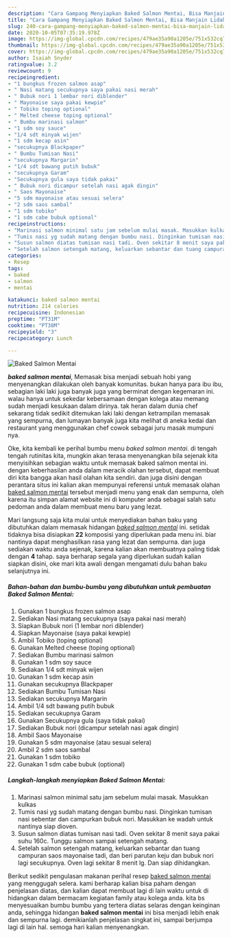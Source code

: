```yaml
---
description: "Cara Gampang Menyiapkan Baked Salmon Mentai, Bisa Manjain Lidah"
title: "Cara Gampang Menyiapkan Baked Salmon Mentai, Bisa Manjain Lidah"
slug: 240-cara-gampang-menyiapkan-baked-salmon-mentai-bisa-manjain-lidah
date: 2020-10-05T07:35:19.978Z
image: https://img-global.cpcdn.com/recipes/479ae35a90a1205e/751x532cq70/baked-salmon-mentai-foto-resep-utama.jpg
thumbnail: https://img-global.cpcdn.com/recipes/479ae35a90a1205e/751x532cq70/baked-salmon-mentai-foto-resep-utama.jpg
cover: https://img-global.cpcdn.com/recipes/479ae35a90a1205e/751x532cq70/baked-salmon-mentai-foto-resep-utama.jpg
author: Isaiah Snyder
ratingvalue: 3.2
reviewcount: 9
recipeingredient:
- "1 bungkus frozen salmon asap"
- " Nasi matang secukupnya saya pakai nasi merah"
- " Bubuk nori 1 lembar nori diblender"
- " Mayonaise saya pakai kewpie"
- " Tobiko toping optional"
- " Melted cheese toping optional"
- " Bumbu marinasi salmon"
- "1 sdm soy sauce"
- "1/4 sdt minyak wijen"
- "1 sdm kecap asin"
- "secukupnya Blackpaper"
- " Bumbu Tumisan Nasi"
- "secukupnya Margarin"
- "1/4 sdt bawang putih bubuk"
- "secukupnya Garam"
- "Secukupnya gula saya tidak pakai"
- " Bubuk nori dicampur setelah nasi agak dingin"
- " Saos Mayonaise"
- "5 sdm mayonaise atau sesuai selera"
- "2 sdm saos sambal"
- "1 sdm tobiko"
- "1 sdm cabe bubuk optional"
recipeinstructions:
- "Marinasi salmon minimal satu jam sebelum mulai masak. Masukkan kulkas"
- "Tumis nasi yg sudah matang dengan bumbu nasi. Dinginkan tumisan nasi sebentar dan campurkan bubuk nori. Masukkan ke wadah untuk nantinya siap dioven."
- "Susun salmon diatas tumisan nasi tadi. Oven sekitar 8 menit saya pakai suhu 160c. Tunggu salmon sampai setengah matang."
- "Setelah salmon setengah matang, keluarkan sebantar dan tuang campuran saos mayonaise tadi, dan beri parutan keju dan bubuk nori lagi secukupnya. Oven lagi sekitar 8 menit lg. Dan siap dihidangkan."
categories:
- Resep
tags:
- baked
- salmon
- mentai

katakunci: baked salmon mentai 
nutrition: 214 calories
recipecuisine: Indonesian
preptime: "PT31M"
cooktime: "PT38M"
recipeyield: "3"
recipecategory: Lunch

---
```



![Baked Salmon Mentai](https://img-global.cpcdn.com/recipes/479ae35a90a1205e/751x532cq70/baked-salmon-mentai-foto-resep-utama.jpg)

<b><i>baked salmon mentai</i></b>, Memasak bisa menjadi sebuah hobi yang menyenangkan dilakukan oleh banyak komunitas. bukan hanya para ibu ibu, sebagian laki laki juga banyak juga yang berminat dengan kegemaran ini. walau hanya untuk sekedar kebersamaan dengan kolega atau memang sudah menjadi kesukaan dalam dirinya. tak heran dalam dunia chef sekarang tidak sedikit ditemukan laki laki dengan ketrampilan memasak yang sempurna, dan lumayan banyak juga kita melihat di aneka kedai dan restaurant yang menggunakan chef cowok sebagai juru masak mumpuni nya.

Oke, kita kembali ke perihal bumbu menu <i>baked salmon mentai</i>. di tengah tengah rutinitas kita, mungkin akan terasa menyenangkan bila sejenak kita menyisihkan sebagian waktu untuk memasak baked salmon mentai ini. dengan keberhasilan anda dalam meracik olahan tersebut, dapat membuat diri kita bangga akan hasil olahan kita sendiri. dan juga disini dengan perantara situs ini kalian akan mempunyai referensi untuk memasak olahan <u>baked salmon mentai</u> tersebut menjadi menu yang enak dan sempurna, oleh karena itu simpan alamat website ini di komputer anda sebagai salah satu pedoman anda dalam membuat menu baru yang lezat.




Mari langsung saja kita mulai untuk menyediakan bahan baku yang dibutuhkan dalam memasak hidangan <u><i>baked salmon mentai</i></u> ini. setidak tidaknya bisa disiapkan <b>22</b> komposisi yang diperlukan pada menu ini. biar nantinya dapat menghasilkan rasa yang lezat dan sempurna. dan juga sediakan waktu anda sejenak, karena kalian akan membuatnya paling tidak dengan <b>4</b> tahap. saya berharap segala yang diperlukan sudah kalian siapkan disini, oke mari kita awali dengan mengamati dulu bahan baku selanjutnya ini.

<!--inarticleads1-->

##### Bahan-bahan dan bumbu-bumbu yang dibutuhkan untuk pembuatan Baked Salmon Mentai:

1. Gunakan 1 bungkus frozen salmon asap
1. Sediakan  Nasi matang secukupnya (saya pakai nasi merah)
1. Siapkan  Bubuk nori (1 lembar nori diblender)
1. Siapkan  Mayonaise (saya pakai kewpie)
1. Ambil  Tobiko (toping optional)
1. Gunakan  Melted cheese (toping optional)
1. Sediakan  Bumbu marinasi salmon
1. Gunakan 1 sdm soy sauce
1. Sediakan 1/4 sdt minyak wijen
1. Gunakan 1 sdm kecap asin
1. Gunakan secukupnya Blackpaper
1. Sediakan  Bumbu Tumisan Nasi
1. Sediakan secukupnya Margarin
1. Ambil 1/4 sdt bawang putih bubuk
1. Sediakan secukupnya Garam
1. Gunakan Secukupnya gula (saya tidak pakai)
1. Sediakan  Bubuk nori (dicampur setelah nasi agak dingin)
1. Ambil  Saos Mayonaise
1. Gunakan 5 sdm mayonaise (atau sesuai selera)
1. Ambil 2 sdm saos sambal
1. Gunakan 1 sdm tobiko
1. Gunakan 1 sdm cabe bubuk (optional)




<!--inarticleads2-->

##### Langkah-langkah menyiapkan Baked Salmon Mentai:

1. Marinasi salmon minimal satu jam sebelum mulai masak. Masukkan kulkas
1. Tumis nasi yg sudah matang dengan bumbu nasi. Dinginkan tumisan nasi sebentar dan campurkan bubuk nori. Masukkan ke wadah untuk nantinya siap dioven.
1. Susun salmon diatas tumisan nasi tadi. Oven sekitar 8 menit saya pakai suhu 160c. Tunggu salmon sampai setengah matang.
1. Setelah salmon setengah matang, keluarkan sebantar dan tuang campuran saos mayonaise tadi, dan beri parutan keju dan bubuk nori lagi secukupnya. Oven lagi sekitar 8 menit lg. Dan siap dihidangkan.




Berikut sedikit pengulasan makanan perihal resep <u>baked salmon mentai</u> yang menggugah selera. kami berharap kalian bisa paham dengan penjelasan diatas, dan kalian dapat membuat lagi di lain waktu untuk di hidangkan dalam bermacam kegiatan family atau kolega anda. kita bs menyesuaikan bumbu bumbu yang tertera diatas selaras dengan keinginan anda, sehingga hidangan <b>baked salmon mentai</b> ini bisa menjadi lebih enak dan sempurna lagi. demikianlah penjelasan singkat ini, sampai berjumpa lagi di lain hal. semoga hari kalian menyenangkan.
